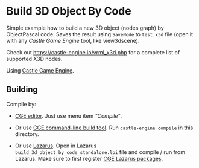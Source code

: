 # Build 3D Object By Code

Simple example how to build a new 3D object (nodes graph) by ObjectPascal code.
Saves the result using `SaveNode` to `test.x3d` file (open it with
any _Castle Game Engine_ tool, like view3dscene).

Check out https://castle-engine.io/vrml_x3d.php
for a complete list of supported X3D nodes.

Using [Castle Game Engine](https://castle-engine.io/).

## Building

Compile by:

- [CGE editor](https://castle-engine.io/manual_editor.php). Just use menu item _"Compile"_.

- Or use [CGE command-line build tool](https://castle-engine.io/build_tool). Run `castle-engine compile` in this directory.

- Or use [Lazarus](https://www.lazarus-ide.org/). Open in Lazarus `build_3d_object_by_code_standalone.lpi` file and compile / run from Lazarus. Make sure to first register [CGE Lazarus packages](https://castle-engine.io/documentation.php).
